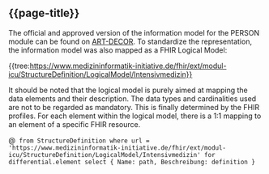 ## {{page-title}}

The official and approved version of the information model for the PERSON module can be found on [ART-DECOR](https://art-decor.org/art-decor/decor-datasets--mide-). To standardize the representation, the information model was also mapped as a FHIR Logical Model:

{{tree:https://www.medizininformatik-initiative.de/fhir/ext/modul-icu/StructureDefinition/LogicalModel/Intensivmedizin}}

It should be noted that the logical model is purely aimed at mapping the data elements and their description. The data types and cardinalities used are not to be regarded as mandatory. This is finally determined by the FHIR profiles. For each element within the logical model, there is a 1:1 mapping to an element of a specific FHIR resource.

@``` from StructureDefinition where url =  'https://www.medizininformatik-initiative.de/fhir/ext/modul-icu/StructureDefinition/LogicalModel/Intensivmedizin' for differential.element select { Name: path, Beschreibung: definition }```